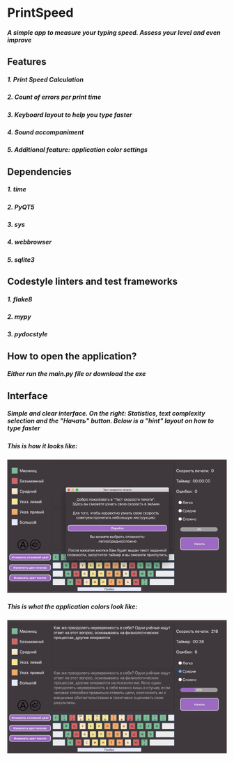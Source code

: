 # PrintSpeed
##### A simple app to measure your typing speed. Assess your level and even improve 
## Features
##### 1. Print Speed ​​Calculation
##### 2. Count of errors per print time
##### 3. Keyboard layout to help you type faster
##### 4. Sound accompaniment
##### 5. Additional feature: application color settings
## Dependencies 
##### 1. time
##### 2. PyQT5
##### 3. sys
##### 4. webbrowser
##### 5. sqlite3
## Codestyle linters and test frameworks
##### 1. flake8
##### 2. mypy
##### 3. pydocstyle
## How to open the application?
##### Either run the main.py file or download the exe
## Interface
##### Simple and clear interface. On the right: Statistics, text complexity selection and the "Начать" button. Below is a "hint" layout on how to type faster
##### This is how it looks like:
![Иллюстрация к проекту](https://github.com/Sanya787/SpeedPrint/blob/main/gifka.gif)
##### This is what the application colors look like:
![Иллюстрация к проекту](https://github.com/Sanya787/SpeedPrint/blob/main/second_gifka.gif)
